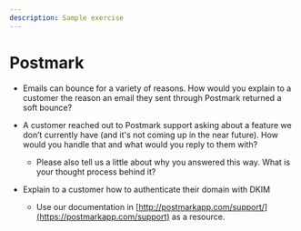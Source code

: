 ```yaml
---
description: Sample exercise
---
```


# Postmark



* Emails can bounce for a variety of reasons. How would you explain to a customer the reason an email they sent through Postmark returned a soft bounce?



* A customer reached out to Postmark support asking about a feature we don’t currently have \(and it's not coming up in the near future\). How would you handle that and what would you reply to them with?
  * Please also tell us a little about why you answered this way. What is your thought process behind it?



* Explain to a customer how to authenticate their domain with DKIM
  * Use our documentation in [http://postmarkapp.com/support/](https://postmarkapp.com/support) as a resource.

